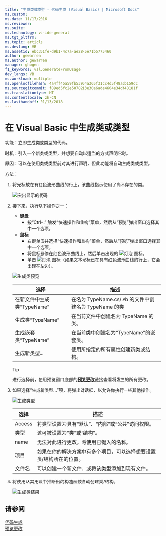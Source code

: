 ```yaml
---
title: "生成类或类型 - 代码生成 (Visual Basic) | Microsoft Docs"
ms.custom: 
ms.date: 11/17/2016
ms.reviewer: 
ms.suite: 
ms.technology: vs-ide-general
ms.tgt_pltfrm: 
ms.topic: article
ms.devlang: VB
ms.assetid: ebc361fe-d9b1-4c7a-ae28-5e71b5775460
author: gewarren
ms.author: gewarren
manager: ghogen
f1_keywords: vsl.GenerateFromUsage
dev_langs: VB
ms.workload: multiple
ms.openlocfilehash: 4a4ff45a59fb53964a365f31cc4d5f48a5b159dc
ms.sourcegitcommit: f89ed5fc2e5078213e30a6ade4604e34df48181f
ms.translationtype: HT
ms.contentlocale: zh-CN
ms.lasthandoff: 01/13/2018
---
```

# <a name="generate-a-class-or-type-in-visual-basic"></a>在 Visual Basic 中生成类或类型
功能：立即生成类或类型的代码。 

时机：引入一个新类或类型，并想要自动以适当的方式声明它时。  

原因：可以在使用类或类型前对其进行声明，但此功能将自动生成类或类型。 

方法：

1. 将光标放在有红色波形曲线的行上，该曲线指示使用了尚不存在的类。

   ![突出显示的代码](media/class-highlight-vb.png)

1. 接下来，执行以下操作之一：
   * **键盘**
     * 按“Ctrl+.” 触发“快速操作和重构”菜单，然后从“预览”弹出窗口选择其中一个选项。
   * **鼠标**
     * 右键单击并选择“快速操作和重构”菜单，然后从“预览”弹出窗口选择其中一个选项。
     * 将鼠标悬停在红色波形曲线上，然后单击出现的 ![灯泡](media/bulb-vb.png) 图标。
     * 单击 ![灯泡](media/bulb-vb.png) 图标（如果文本光标已在具有红色波形曲线的行上，它会出现在左边）。

   ![生成类预览](media/class-preview-vb.png)

   选择 | 描述
   --- | ---
   在新文件中生成类“TypeName” | 在名为 TypeName.cs/.vb 的文件中创建名为 TypeName 的类
   生成类“TypeName” | 在当前文件中创建名为 TypeName 的类。
   生成嵌套类“TypeName” | 在当前类中创建名为“TypeName”的嵌套类。
   生成新类型... | 使用所指定的所有属性创建新类或结构。

   >[!TIP]
   >进行选择前，使用预览窗口底部的[**预览更改**](../../ide/preview-changes.md)链接查看将发生的所有更改。

1. 如果选择“生成新类型...”项，将弹出对话框，以允许你执行一些其他操作。

   ![生成类型](media/class-newtype-vb.png)

   选择 | 描述
   --- | ---
   Access | 将类型设置为具有“默认”、“内部”或“公共”访问权限。
   类型 | 这可被设置为“类”或“结构”。
   name | 无法对此进行更改，将使用已键入的名称。
   项目 | 如果在你的解决方案中有多个项目，可以选择想要设置类/结构所在的位置。
   文件名 | 可以创建一个新文件，或将该类型添加到现有文件。

1. 将使用从其用法中推断出的构造函数自动创建类/结构。

   ![生成类结果](media/class-result-vb.png)

## <a name="see-also"></a>请参阅

[代码生成](../code-generation-in-visual-studio.md)  
[预览更改](../../ide/preview-changes.md)